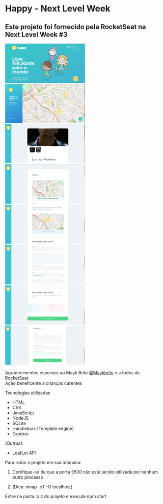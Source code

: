 <h1><strong>Happy - Next Level Week</strong></h1>
<h2><strong>Este projeto foi fornecido pela RocketSeat na Next Level Week #3</strong></h2>




<div> <img width="260px" src="Screenshots/Pagina-Inicial.png"/> <img width="260px" src="Screenshots/Orfanatos.png"/> </div>

<div> <img width="260px" src="Screenshots/Orfanato-1.png"/> <img width="260px" src="Screenshots/Cadastro-1.png"/> </div>
<div> <img width="260px" src="Screenshots/Orfanato-2.png"/> <img width="260px" src="Screenshots/Cadastro-2.png"/> </div>
<div> <img width="260px" src="Screenshots/Orfanato-3.png"/> <img width="260px" src="Screenshots/Cadastro-3.png"/> </div>

Agradecimentos especiais ao Mayk Brito <a href="https://github.com/maykbrito">@Maykbrito</a> e a todos da RocketSeat
<br>Ação beneficente a crianças carentes</br>

<p>Tecnologias utilizadas</p>

<ul>
<li>HTML</li>
<li>CSS</li>
<li>JavaScript</li>
<li>NodeJS</li>
<li>SQLite</li>
<li>Handlebars (Template engine)</li>
<li>Express</li>
</ul>

<i>(Outras)</i>:
<ul>
<li>LeafLet API</li>
</ul>

Para rodar o projeto em sua máquina:

<p><ol><li>Certifique-se de que a porta 5500 não está sendo utilizada por nenhum outro processo</li></p>
<p><li>(Dica: nmap -sT -O localhost)</li></p>
</ol>

Entre na pasta raiz do projeto e execute npm start
